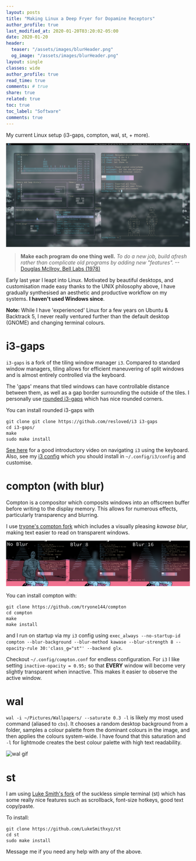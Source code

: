 ```yaml
---
layout: posts
title: "Making Linux a Deep Fryer for Dopamine Receptors"
author_profile: true
last_modified_at: 2020-01-20T03:20:02-05:00
date: 2020-01-20
header:
  teaser: "/assets/images/blurHeader.png"
  og_image: "/assets/images/blurHeader.png"
layout: single
classes: wide
author_profile: true
read_time: true
comments: # true
share: true
related: true
toc: true
toc_label: "Software"
comments: true
---
```

My current Linux setup (i3-gaps, compton, wal, st, + more).

![desktop](/assets/images/deepfried.png)

> **Make each program do one thing well.** *To do a new job, build afresh rather than complicate old programs by adding new "features".*	--[Douglas McIlroy, Bell Labs (1978)](https://en.wikipedia.org/wiki/Unix_philosophy)

Early last year I leapt into Linux. Motivated by beautiful desktops, and customisation made easy thanks to the UNIX philosophy above, I have gradually synthesised an aesthetic and productive workflow on my systems. **I haven't used Windows since**.

**Note:** While I have 'experienced' Linux for a few years on Ubuntu & Backtrack 5, I never really ventured further than the default desktop (GNOME) and changing terminal colours.

# i3-gaps
`i3-gaps` is a fork of the tiling window manager `i3`. Compared to standard window managers, tiling allows for efficient maneuvering of split windows and is almost entirely controlled via the keyboard.

The 'gaps' means that tiled windows can have controllable distance between them, as well as a gap border surrounding the outside of the tiles. I personally use [rounded i3-gaps](https://github.com/resloved/i3) which has nice rounded corners. 

You can install rounded i3-gaps with
~~~shell
git clone git clone https://github.com/resloved/i3 i3-gaps
cd i3-gaps/
make
sudo make install
~~~

[See here](https://www.youtube.com/watch?v=GKviflL9XeI) for a good introductory video on navigating `i3` using the keyboard. Also, see my [i3 config](https://github.com/NicholasFarrow/plugfiles/blob/arch-x1/.config/i3/config) which you should install in `~/.config/i3/config` and customise.

# compton (with blur)
Compton is a compositor which composits windows into an offscreen buffer before writing to the display memory. This allows for numerous effects, particularly transparency and blurring.

I use [tryone's compton fork](https://github.com/tryone144/compton) which includes a visually pleasing *kawase blur*, making text easier to read on transparent windows.

![compton blur comparison](/assets/images/blurComparison.png)

You can install compton with:
~~~shell
git clone https://github.com/tryone144/compton
cd compton
make
make install
~~~
and I run on startup via my `i3` config using `exec_always --no-startup-id compton --blur-background --blur-method kawase --blur-strength 8 --opacity-rule 30:'class_g="st"' --backend glx`.

Checkout `~/.config/compton.conf` for endless configuration. For `i3` I like setting `inactive-opacity = 0.95;` so that **EVERY** window will become very slightly transparent when innactive. This makes it easier to observe the active window.

# wal
`wal -i ~/Pictures/Wallpapers/ --saturate 0.3 -l` is likely my most used command (aliased to `cbs`). It chooses a random desktop background from a folder, samples a colour palette from the dominant colours in the image, and then applies the colours system-wide. I have found that this saturation and `-l` for lightmode creates the best colour palette with high text readability.

![wal gif](/assets/images/waldopamine.gif)


# st
I am using [Luke Smith's fork](https://github.com/LukeSmithxyz/st) of the suckless simple terminal (st) which has some really nice features such as scrollback, font-size hotkeys, good text copy/paste.

To install:
~~~shell
git clone https://github.com/LukeSmithxyz/st
cd st
sudo make install
~~~

Message me if you need any help with any of the above.

